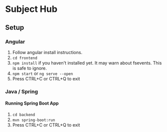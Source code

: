 # Subject Hub

## Setup
### Angular
1. Follow angular install instructions.
2. `cd frontend`
3. `npm install` if you haven't installed yet. It may warn about fsevents. This is
safe to ignore.
4. `npm start` or `ng serve --open`
5. Press CTRL+C or CTRL+Q to exit

### Java / Spring
#### Running Spring Boot App
1. `cd backend`
2. `mvn spring-boot:run`
3. Press CTRL+C or CTRL+Q to exit
